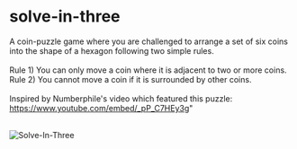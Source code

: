 # solve-in-three
A coin-puzzle game where you are challenged to arrange a set of six coins into the shape of a hexagon following two simple rules.</br>
</br>
  Rule 1) You can only move a coin where it is adjacent to two or more coins.</br>
  Rule 2) You cannot move a coin if it is surrounded by other coins.</br>
</br>
Inspired by Numberphile's video which featured this puzzle: https://www.youtube.com/embed/_pP_C7HEy3g"
</br>
</br>

![Solve-In-Three](https://imgur.com/a/wlH5GsW)

